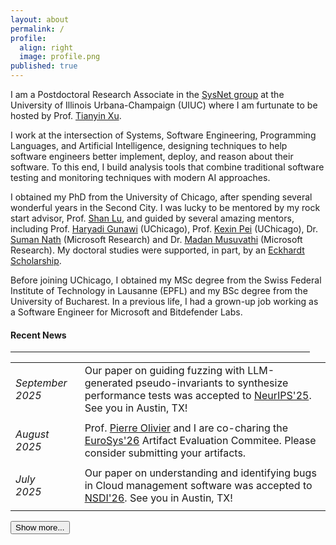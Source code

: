 ```yaml
---
layout: about
permalink: /
profile:
  align: right
  image: profile.png
published: true
---
```


<!--
<hr class="news-style" style="width: 95%; ">
-->

I am a Postdoctoral Research Associate in the <a href="https://siebelschool.illinois.edu/research/areas/systems-and-networking" target="_blank">SysNet group</a> at the University of Illinois Urbana-Champaign (UIUC) where I am furtunate to be hosted by Prof. <a href="https://siebelschool.illinois.edu/about/people/faculty/tyxu" target="_blank">Tianyin Xu</a>.

I work at the intersection of Systems, Software Engineering, Programming Languages, and Artificial Intelligence, designing techniques to help software engineers better implement, deploy, and reason about their software. 
To this end, I build analysis tools that combine traditional software testing and monitoring techniques with modern AI approaches.

I obtained my PhD from the University of Chicago, after spending several wonderful years in the Second City. I was lucky to be mentored by my rock start advisor, Prof. <a href="https://people.cs.uchicago.edu/~shanlu/" target="_blank">Shan Lu</a>, and guided by several amazing mentors, including Prof. <a href="https://people.cs.uchicago.edu/~haryadi/" target="_blank">Haryadi Gunawi</a> (UChicago), Prof. <a href="https://cs.uchicago.edu/people/kexin-pei/" target="_blank">Kexin Pei</a> (UChicago), Dr. <a href="https://www.microsoft.com/en-us/research/people/sumann/" target="_blank">Suman Nath</a> (Microsoft Research) and Dr. <a href="https://www.microsoft.com/en-us/research/people/madanm/" target="_blank">Madan Musuvathi</a> (Microsoft Research). 
My doctoral studies were supported, in part, by an [Eckhardt Scholarship](https://physicalsciences.uchicago.edu/academics/financial-aid/eckhardt-scholars/).

Before joining UChicago, I obtained my MSc degree from the Swiss Federal Institute of Technology in Lausanne (EPFL) and my BSc degree from the University of Bucharest.
In a previous life, I had a grown-up job working as a Software Engineer for Microsoft and Bitdefender Labs.

<h4 class="news-style">Recent News</h4>
<hr class="news-style" style="width: 95%; ">


<table id="newsTable" style="border-collapse: collapse;">
  <tr>
    <td style="padding-bottom: 10px; text-align: left;"><i>September<br>2025</i></td>
    <td style="padding-bottom: 10px; padding-left: 20px; text-align: left;">Our paper on guiding fuzzing with LLM-generated pseudo-invariants to synthesize performance tests was accepted to <a href="https://neurips.cc/Conferences/2025/" tafget="_blank">NeurIPS'25</a>. See you in Austin, TX!</td>
  </tr>
  <tr>
    <td style="padding-bottom: 10px; text-align: left;"><i>August<br>2025</i></td>
    <td style="padding-bottom: 10px; padding-left: 20px; text-align: left;">Prof. <a href="https://sites.google.com/view/pierreolivier" tafget="_blank">Pierre Olivier</a> and I are co-charing the <a href="https://2026.eurosys.org/" tafget="_blank">EuroSys'26</a> Artifact Evaluation Commitee. Please consider submitting your artifacts.</td>
  </tr>
  <tr>
    <td style="padding-bottom: 10px; text-align: left;"><i>July<br>2025</i></td>
    <td style="padding-bottom: 10px; padding-left: 20px; text-align: left;">Our paper on understanding and identifying bugs in Cloud management software was accepted to <a href="https://www.usenix.org/conference/nsdi26" tafget="_blank">NSDI'26</a>. See you in Austin, TX!</td>
  </tr>
  <tr>
    <td style="padding-bottom: 10px; text-align: left;"><i>Apr<br>2025</i></td>
    <td style="padding-bottom: 10px; padding-left: 20px; text-align: left;">I am deeply honored and incredibly grateful to receive a Distinguished Artifact Evaluator award at <a href="https://2025.eurosys.org/awards.html" tafget="_blank">EuroSys'25</a>.</td>
  </tr>
  <tr>
    <td style="padding-bottom: 10px; text-align: left;"><i>Oct<br>2024</i></td>
    <td style="padding-bottom: 10px; padding-left: 20px; text-align: left;">Our paper on understanding and identifying bugs in retry functionality was accepted to <a href="https://sigops.org/s/conferences/sosp/2024/" tafget="_blank">SOSP'24</a>. See you in Austin, TX!</td>
  </tr>
  <tr>
    <td style="padding-bottom: 10px; text-align: left;"><i>Sep<br>2024</i></td>
    <td style="padding-bottom: 10px; padding-left: 20px; text-align: left;">I will give an invited talk about the challenges and opportunities of integrating large language models with traditional bug-finding techniques at <a href="https://sites.google.com/view/pacmi/home" tafget="_blank">PACMI'24</a>.</td>
  </tr>
  <tr>
    <td style="padding-bottom: 10px; text-align: left;"><i>Aug<br>2024</i></td>
    <td style="padding-bottom: 10px; padding-left: 20px; text-align: left;">I will serve on the Artifact Evaluation committee of EuroSys'25. Looking forward to trying out your artifacts!</td>
  </tr>
  <tr>
    <td style="padding-bottom: 10px; text-align: left;"><i>June<br>2024</i></td>
    <td style="padding-bottom: 10px; padding-left: 20px; text-align: left;">I will co-organize a Birds-of-a-Feather (BoF) session on facilitating systems reproducibility with the <a href="https://chameleoncloud.org/blog/2023/03/20/the-practical-reproducibility-opportunity/" target="_blank">Chameleon testbed</a> at <a href="https://www.usenix.org/conference/osdi24/" tafget="_blank">OSDI'24</a>. See you in Santa Clara, CA!</td>
  </tr>
  <tr>
    <td style="padding-bottom: 10px; text-align: left;"><i>April<br>2024</i></td>
    <td style="padding-bottom: 10px; padding-left: 20px; text-align: left;">I will give a talk about using artifact reproducibility as a classroom tool as part of the "Practical Strategies for Teaching Reproducibility" tutorial at <a href="https://acm-rep.github.io/2024/" tafget="_blank">ACM REP'24</a>.</td>
  </tr>
  <tr>
    <td style="padding-bottom: 10px; text-align: left;"><i>July<br>2023</i></td>
    <td style="padding-bottom: 10px; padding-left: 20px; text-align: left;">I will serve on the Artifact Evaluation committee of this year's SOSP. Looking forward to seeing your artifacts!</td>
  </tr>
  <tr>
    <td style="padding-bottom: 10px; text-align: left;"><i>April<br>2023</i></td>
    <td style="padding-bottom: 10px; padding-left: 20px; text-align: left;">This summer, I will join the Core ML Engineering team at Google as a Research Intern mentored by Gloria Shen and Dr. Ilya Kavalerov.</td>
  </tr>
  <tr>
    <td style="padding-bottom: 10px; text-align: left;"><i>March<br>2023</i></td>
    <td style="padding-bottom: 10px; padding-left: 20px; text-align: left;">I will serve on the Artifact Evaluation committee of MLSys'23. Please consider submitting your artifacts.</td>
  </tr>
  <tr>
    <td style="padding-bottom: 10px; text-align: left;"><i>August<br>2022</i></td>
    <td style="padding-bottom: 10px; padding-left: 20px; text-align: left;">Our paper on exposing memory order violations using delay injection was accepted to <a href="https://2023.eurosys.org/" tafget="_blank">EuroSys'23</a>. See you in Rome!</td>
  </tr>
  <tr>
    <td style="padding-bottom: 10px; text-align: left;"><i>March<br>2022</i></td>
    <td style="padding-bottom: 10px; padding-left: 20px; text-align: left;">This summer, I will join the Profiling group at Meta as a Research Intern mentored by Nathan Slingerland.</td>
  </tr>
  <tr>
    <td style="padding-bottom: 10px; text-align: left;"><i>February<br>2022</i></td>
    <td style="padding-bottom: 10px; padding-left: 20px; text-align: left;">I will serve on the Artifact Evaluation committees of ASPLOS'22, EuroSys'22 and OSDI'22. Please consider submitting your code.</td>
  </tr>
  <tr>
    <td style="padding-bottom: 10px; text-align: left;"><i>August<br>2021</i></td>
    <td style="padding-bottom: 10px; padding-left: 20px;  text-align: left;">I will serve on the Artifact Evaluation Committee of SOSP'21. Please consider registring your artifacts.</td>
  </tr>
  <tr>
    <td style="padding-bottom: 10px; text-align: left;"><i>January<br>2021</i></td>
    <td style="padding-bottom: 10px; padding-left: 20px;  text-align: left;">This winter, I will join Microsoft Research as a PhD Collaborator, mentored by Dr. Suman Nath and Dr. Madan Musuvathi. </td>
  </tr>
</table>


<script>
  function showMore() {
    var table = document.getElementById("newsTable");
    var rows = table.getElementsByTagName("tr");

    // Show the next n-3 rows
    for (var i = 3; i < rows.length; i++) {
      rows[i].style.display = "table-row";
    }

    // Hide the "Show more" button
    document.getElementById("showMoreBtn").style.display = "none";

    // Show the "Show less" button
    document.getElementById("showLessBtn").style.display = "inline-block";
  }

  function showLess() {
    var table = document.getElementById("newsTable");
    var rows = table.getElementsByTagName("tr");

    // Hide the last n-3 rows
    for (var i = 3; i < rows.length; i++) {
      rows[i].style.display = "none";
    }

    // Show the "Show more" button
    document.getElementById("showMoreBtn").style.display = "inline-block";

    // Hide the "Show less" button
    document.getElementById("showLessBtn").style.display = "none";
  }
</script>

<button id="showMoreBtn" onclick="showMore()">Show more...</button>
<button id="showLessBtn" onclick="showLess()" style="display: none;">Show less...</button>

<style>
  /* Hide rows 4 and beyond by default */
  #newsTable tr:nth-child(n+4) {
    display: none;
  }
</style>
